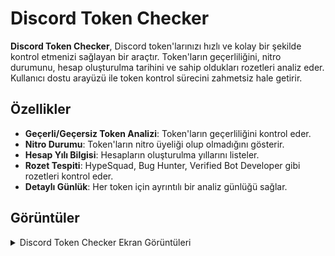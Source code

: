 # Discord Token Checker

**Discord Token Checker**, Discord token'larınızı hızlı ve kolay bir şekilde kontrol etmenizi sağlayan bir araçtır. Token'ların geçerliliğini, nitro durumunu, hesap oluşturulma tarihini ve sahip oldukları rozetleri analiz eder. Kullanıcı dostu arayüzü ile token kontrol sürecini zahmetsiz hale getirir.

## Özellikler

- **Geçerli/Geçersiz Token Analizi**: Token'ların geçerliliğini kontrol eder.
- **Nitro Durumu**: Token'ların nitro üyeliği olup olmadığını gösterir.
- **Hesap Yılı Bilgisi**: Hesapların oluşturulma yıllarını listeler.
- **Rozet Tespiti**: HypeSquad, Bug Hunter, Verified Bot Developer gibi rozetleri kontrol eder.
- **Detaylı Günlük**: Her token için ayrıntılı bir analiz günlüğü sağlar.

## Görüntüler

<details>
  <summary>Discord Token Checker Ekran Görüntüleri</summary>

| Açıklama                   | Resim                                                                                                  |
|----------------------------|--------------------------------------------------------------------------------------------------------|
| Arayüz ve Analiz Sonuçları | ![image](https://github.com/user-attachments/assets/236c47e8-bde1-47e9-b685-fc7e12ed3b99) |
| Detaylı Çıktı    | ![image](https://github.com/user-attachments/assets/7e97d97a-7fbc-4ba2-bd64-5739321c67dc) |

</details>
